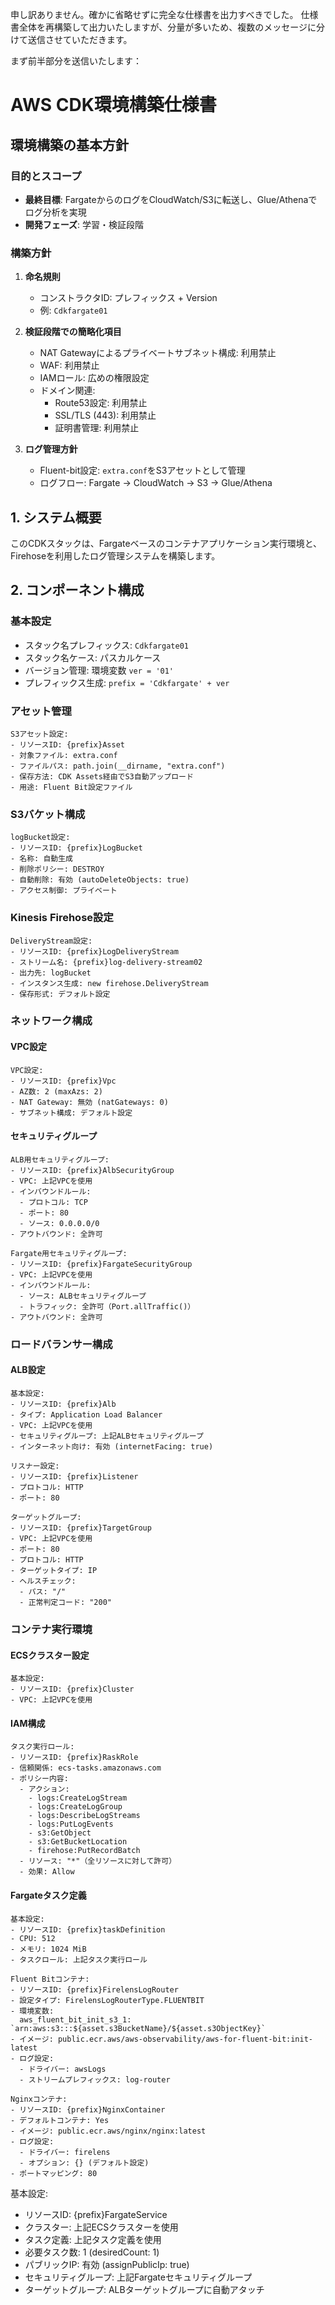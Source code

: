 申し訳ありません。確かに省略せずに完全な仕様書を出力すべきでした。
仕様書全体を再構築して出力いたしますが、分量が多いため、複数のメッセージに分けて送信させていただきます。

まず前半部分を送信いたします：

# AWS CDK環境構築仕様書

## 環境構築の基本方針

### 目的とスコープ
- **最終目標**: FargateからのログをCloudWatch/S3に転送し、Glue/Athenaでログ分析を実現
- **開発フェーズ**: 学習・検証段階

### 構築方針
1. **命名規則**
   - コンストラクタID: プレフィックス + Version
   - 例: `Cdkfargate01`

2. **検証段階での簡略化項目**
   - NAT Gatewayによるプライベートサブネット構成: 利用禁止
   - WAF: 利用禁止
   - IAMロール: 広めの権限設定
   - ドメイン関連:
     - Route53設定: 利用禁止
     - SSL/TLS (443): 利用禁止
     - 証明書管理: 利用禁止

3. **ログ管理方針**
   - Fluent-bit設定: `extra.conf`をS3アセットとして管理
   - ログフロー: Fargate → CloudWatch → S3 → Glue/Athena

## 1. システム概要
このCDKスタックは、Fargateベースのコンテナアプリケーション実行環境と、Firehoseを利用したログ管理システムを構築します。

## 2. コンポーネント構成

### 基本設定
- スタック名プレフィックス: `Cdkfargate01`
- スタック名ケース: パスカルケース
- バージョン管理: 環境変数 `ver = '01'`
- プレフィックス生成: `prefix = 'Cdkfargate' + ver`

### アセット管理
```plaintext
S3アセット設定:
- リソースID: {prefix}Asset
- 対象ファイル: extra.conf
- ファイルパス: path.join(__dirname, "extra.conf")
- 保存方法: CDK Assets経由でS3自動アップロード
- 用途: Fluent Bit設定ファイル
```

### S3バケット構成
```plaintext
logBucket設定:
- リソースID: {prefix}LogBucket
- 名称: 自動生成
- 削除ポリシー: DESTROY
- 自動削除: 有効 (autoDeleteObjects: true)
- アクセス制御: プライベート
```

### Kinesis Firehose設定
```plaintext
DeliveryStream設定:
- リソースID: {prefix}LogDeliveryStream
- ストリーム名: {prefix}log-delivery-stream02
- 出力先: logBucket
- インスタンス生成: new firehose.DeliveryStream
- 保存形式: デフォルト設定
```

### ネットワーク構成

#### VPC設定
```plaintext
VPC設定:
- リソースID: {prefix}Vpc
- AZ数: 2 (maxAzs: 2)
- NAT Gateway: 無効 (natGateways: 0)
- サブネット構成: デフォルト設定
```

#### セキュリティグループ
```plaintext
ALB用セキュリティグループ:
- リソースID: {prefix}AlbSecurityGroup
- VPC: 上記VPCを使用
- インバウンドルール:
  - プロトコル: TCP
  - ポート: 80
  - ソース: 0.0.0.0/0
- アウトバウンド: 全許可

Fargate用セキュリティグループ:
- リソースID: {prefix}FargateSecurityGroup
- VPC: 上記VPCを使用
- インバウンドルール:
  - ソース: ALBセキュリティグループ
  - トラフィック: 全許可（Port.allTraffic()）
- アウトバウンド: 全許可
```

### ロードバランサー構成

#### ALB設定
```plaintext
基本設定:
- リソースID: {prefix}Alb
- タイプ: Application Load Balancer
- VPC: 上記VPCを使用
- セキュリティグループ: 上記ALBセキュリティグループ
- インターネット向け: 有効 (internetFacing: true)

リスナー設定:
- リソースID: {prefix}Listener
- プロトコル: HTTP
- ポート: 80

ターゲットグループ:
- リソースID: {prefix}TargetGroup
- VPC: 上記VPCを使用
- ポート: 80
- プロトコル: HTTP
- ターゲットタイプ: IP
- ヘルスチェック:
  - パス: "/"
  - 正常判定コード: "200"
```

### コンテナ実行環境

#### ECSクラスター設定
```plaintext
基本設定:
- リソースID: {prefix}Cluster
- VPC: 上記VPCを使用
```

#### IAM構成
```plaintext
タスク実行ロール:
- リソースID: {prefix}RaskRole
- 信頼関係: ecs-tasks.amazonaws.com
- ポリシー内容:
  - アクション:
    - logs:CreateLogStream
    - logs:CreateLogGroup
    - logs:DescribeLogStreams
    - logs:PutLogEvents
    - s3:GetObject
    - s3:GetBucketLocation
    - firehose:PutRecordBatch
  - リソース: "*"（全リソースに対して許可）
  - 効果: Allow
```

#### Fargateタスク定義
```plaintext
基本設定:
- リソースID: {prefix}taskDefinition
- CPU: 512
- メモリ: 1024 MiB
- タスクロール: 上記タスク実行ロール

Fluent Bitコンテナ:
- リソースID: {prefix}FirelensLogRouter
- 設定タイプ: FirelensLogRouterType.FLUENTBIT
- 環境変数:
  aws_fluent_bit_init_s3_1: `arn:aws:s3:::${asset.s3BucketName}/${asset.s3ObjectKey}`
- イメージ: public.ecr.aws/aws-observability/aws-for-fluent-bit:init-latest
- ログ設定:
  - ドライバー: awsLogs
  - ストリームプレフィックス: log-router

Nginxコンテナ:
- リソースID: {prefix}NginxContainer
- デフォルトコンテナ: Yes
- イメージ: public.ecr.aws/nginx/nginx:latest
- ログ設定:
  - ドライバー: firelens
  - オプション: {} (デフォルト設定)
- ポートマッピング: 80
```

基本設定:
- リソースID: {prefix}FargateService
- クラスター: 上記ECSクラスターを使用
- タスク定義: 上記タスク定義を使用
- 必要タスク数: 1 (desiredCount: 1)
- パブリックIP: 有効 (assignPublicIp: true)
- セキュリティグループ: 上記Fargateセキュリティグループ
- ターゲットグループ: ALBターゲットグループに自動アタッチ